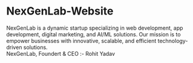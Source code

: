 # NexGenLab-Website
NexGenLab is a dynamic startup specializing in web development, app development, digital marketing, and AI/ML solutions. Our mission is to empower businesses with innovative, scalable, and efficient technology-driven solutions.
<br>
NexGenLab, Foundert & CEO :- Rohit Yadav
